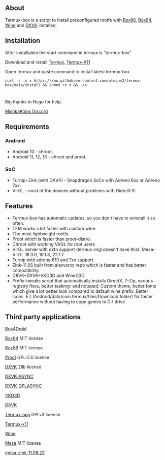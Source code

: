 ## About

Termux-box is a script to install preconfigured rootfs with [Box86](https://github.com/ptitSeb/box86), [Box64](https://github.com/ptitSeb/box64), [Wine](https://www.winehq.org/) and [DXVK](https://github.com/doitsujin/dxvk) installed.

## Installation
After installation the start command in termux is "termux-box"

Download and install
[Termux](https://f-droid.org/en/packages/com.termux),
[Termux-X11](https://raw.githubusercontent.com/olegos2/termux-box/main/termux-x11-arm64-v8a-debug.apk)

Open termux and paste command to install latest termux-box

`curl -s -o x https://raw.githubusercontent.com/olegos2/termux-box/main/install && chmod +x x && ./x`

#
Big thanks to Hugo for help.

[MishkaKolos Discord](https://discord.gg/ZAQnZzbCXq)

## Requirements
### Android
* Android 10 - chroot.
* Android 11, 12, 13 - chroot and proot.
### SoC
* Turnip+Zink (with DXVK) - Snapdragon SoCs with Adreno 6xx or Adreno 7xx.
* VirGL - most of the devices without problems with DirectX 9.

## Features
* Termux-box has automatic updates, so you don't have to reinstall it so often.
* TFM works a lot faster with custom wine.
* The most lightweight rootfs.
* Proot which is faster than proot-distro.
* Chroot with working VirGL for root users
* VirGL server with dxtn support (termux virgl doesn't have this). Mesa-VirGL 18.3.0, 19.1.8, 22.1.7.
* Turnip with adreno 610 and 7xx support.
* Zink-11.06 built from alexvorxx repo which is faster and has better compatibility.
* D8VK+DXVK+VKD3D and WineD3D.
* Prefix-tweaks script that automatically installs DirectX, 7-Zip, various registry fixes, better taskmgr and notepad. Custom theme, better fonts which give a lot better look compared to default wine prefix. Better icons. E:\ (Android/data/com.termux/files/Download folder) for faster performance without having to copy games to C:\ drive

## Third party applications

[Box4Droid](https://github.com/Herick75/Box4Droid)

[Box64](https://github.com/ptitSeb/box64) MIT license

[Box86](https://github.com/ptitSeb/box86) MIT license

[Proot](https://github.com/termux/proot) GPL-2.0 license

[DXVK](https://github.com/doitsujin/dxvk) Zlib license

[DXVK-ASYNC](https://github.com/Sporif/dxvk-async)

[DXVK-GPLASYNC](https://gitlab.com/Ph42oN/dxvk-gplasync)

[VKD3D](https://github.com/lutris/vkd3d)

[D8VK](https://github.com/AlpyneDreams/d8vk)

[Termux-app](https://github.com/termux/termux-app) GPLv3 license

[Termux-x11](https://github.com/termux/termux-x11)

[Wine](https://wiki.winehq.org/Licensing)

[Mesa](https://docs.mesa3d.org/license.html) MIT license

[mesa-zink-11.06.22](https://github.com/alexvorxx/mesa-zink-11.06.22)
